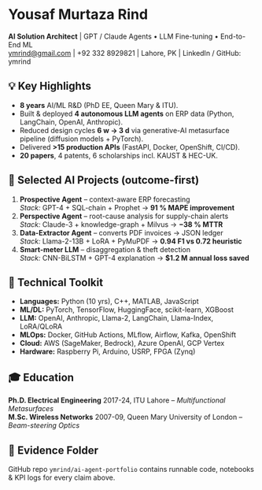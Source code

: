 # Yousaf Murtaza Rind  
**AI Solution Architect** | GPT / Claude Agents • LLM Fine-tuning • End-to-End ML  
ymrind@gmail.com | +92 332 8929821 | Lahore, PK | LinkedIn / GitHub: ymrind  

## 💡 Key Highlights
- **8 years** AI/ML R&D (PhD EE, Queen Mary & ITU).  
- Built & deployed **4 autonomous LLM agents** on ERP data (Python, LangChain, OpenAI, Anthropic).  
- Reduced design cycles **6 w → 3 d** via generative-AI metasurface pipeline (diffusion models + PyTorch).  
- Delivered **&gt;15 production APIs** (FastAPI, Docker, OpenShift, CI/CD).  
- **20 papers**, 4 patents, 6 scholarships incl. KAUST & HEC-UK.

## 🧪 Selected AI Projects (outcome-first)
1. **Prospective Agent** – context-aware ERP forecasting  
   *Stack:* GPT-4 + SQL-chain + Prophet → **91 % MAPE improvement**  
2. **Perspective Agent** – root-cause analysis for supply-chain alerts  
   *Stack:* Claude-3 + knowledge-graph + Milvus → **−38 % MTTR**  
3. **Data-Extractor Agent** – converts PDF invoices → JSON ledger  
   *Stack:* Llama-2-13B + LoRA + PyMuPDF → **0.94 F1 vs 0.72 heuristic**  
4. **Smart-meter LLM** – disaggregation & theft detection  
   *Stack:* CNN-BiLSTM + GPT-4 explanation → **$1.2 M annual loss saved**

## 🔧 Technical Toolkit
- **Languages:** Python (10 yrs), C++, MATLAB, JavaScript  
- **ML/DL:** PyTorch, TensorFlow, HuggingFace, scikit-learn, XGBoost  
- **LLM:** OpenAI, Anthropic, Llama-2, LangChain, Llama-Index, LoRA/QLoRA  
- **MLOps:** Docker, GitHub Actions, MLflow, Airflow, Kafka, OpenShift  
- **Cloud:** AWS (SageMaker, Bedrock), Azure OpenAI, GCP Vertex  
- **Hardware:** Raspberry Pi, Arduino, USRP, FPGA (Zynq)

## 🎓 Education
**Ph.D. Electrical Engineering** 2017-24, ITU Lahore – *Multifunctional Metasurfaces*  
**M.Sc. Wireless Networks** 2007-09, Queen Mary University of London – *Beam-steering Optics*

## 📄 Evidence Folder
GitHub repo `ymrind/ai-agent-portfolio` contains runnable code, notebooks & KPI logs for every claim above.